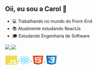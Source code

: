## Oii, eu sou a Carol 👋

* 💻  Trabalhando no mundo do Front-End
* 📚  Atualmente estudando ReactJs
* 🎓  Estudando Engenharia de Software



<div>
  <a href="https://github.com/carolinecostag">
  <img height="160em" src="https://github-readme-stats.vercel.app/api?username=carolinecostag&show_icons=true&theme=tokyonight&include_all_commits=true&count_private=true"/>
  <img height="160em" src="https://github-readme-stats.vercel.app/api/top-langs/?username=carolinecostag&layout=compact&langs_count=7&theme=tokyonight"/>
</div>
  <div style="display: inline_block"><br>
  <img align="center" alt="carol-Js" height="30" width="40" src="https://raw.githubusercontent.com/devicons/devicon/master/icons/javascript/javascript-plain.svg">
  <img align="center" alt="Rafa-React" height="30" width="40" src="https://raw.githubusercontent.com/devicons/devicon/master/icons/react/react-original.svg">
  <img align="center" alt="Rafa-HTML" height="30" width="40" src="https://raw.githubusercontent.com/devicons/devicon/master/icons/html5/html5-original.svg">
  <img align="center" alt="Rafa-CSS" height="30" width="40" src="https://raw.githubusercontent.com/devicons/devicon/master/icons/css3/css3-original.svg">
